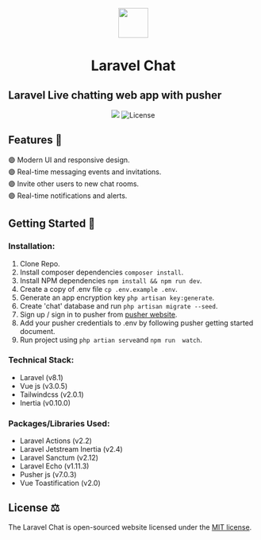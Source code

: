 <p align="center">
    <img height="60" src="https://user-images.githubusercontent.com/58954229/144369383-d6eda64c-b003-491c-a102-11e67d80c1f1.png"/>
<h1 align="center">Laravel Chat</h1>
</p>

## Laravel Live chatting web app with pusher
<p align="center">
<img src="https://user-images.githubusercontent.com/58954229/144369233-56820d2b-d800-4e82-ad43-e81902954879.png"/>
<img src="https://img.shields.io/packagist/l/laravel/framework" alt="License">
</p>

##

## Features 📝

🟣 Modern UI and responsive design.
<br/>
🟣 Real-time messaging events and invitations.
<br/>
🟣 Invite other users to new chat rooms.
<br/>
🟣 Real-time notifications and alerts.

## Getting Started 🚀
### Installation:
1. Clone Repo.
2. Install composer dependencies 
```composer install```.
3. Install NPM dependencies
```npm install && npm run dev```.
4. Create a copy of .env file
```cp .env.example .env```.
5. Generate an app encryption key
```php artisan key:generate```.
6. Create 'chat' database and run 
```php artisan migrate --seed```.
7. Sign up / sign in to pusher from [pusher website](https://pusher.com/).
8. Add your pusher credentials to .env by following pusher getting started document.
9. Run project using 
```php artian serve```and ```npm run  watch```.

### Technical Stack:
- Laravel (v8.1)
- Vue js (v3.0.5)
- Tailwindcss (v2.0.1)
- Inertia (v0.10.0)
### Packages/Libraries Used:
- Laravel Actions (v2.2)
- Laravel Jetstream Inertia (v2.4)
- Laravel Sanctum (v2.12)
- Laravel Echo (v1.11.3)
- Pusher js (v7.0.3)
- Vue Toastification (v2.0)

##
## License ⚖️
The Laravel Chat is open-sourced website licensed under the [MIT license](https://opensource.org/licenses/MIT).
